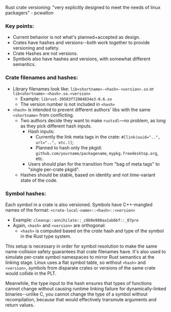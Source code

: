 Rust crate versioning: "very explicitly designed to meet the needs of linux packagers" - pcwalton

### Key points:
* Current behavior is not what's planned+accepted as design.
* Crates have hashes and versions--both work together to provide versioning and safety.
* Crate Hashes are not versions.
* Symbols also have hashes and versions, with somewhat different semantics.

### Crate filenames and hashes:
* Library filenames look like: `lib<shortname>-<hash>-<version>.so` or `lib<shortname>-<hash>.so.<version>`
    * Example: `librust-39583f72884834e3-0.6.so`
    * The version number is not included in `<hash>`
* `<hash>` is intended to prevent different authors' libs with the same `<shortname>` from conflicting.
    * Two authors decide they want to make `rustsdl`&mdash;no problem, as long as they pick different hash inputs.
        * Hash inputs:
            * Currently the link meta tags in the crate: `#[link(uuid="..", url="..", etc.)]`;
            * Planned to hash only the pkgid: `github.com/yourname/packagename`, `mypkg.freedesktop.org`, etc.
        * Users should plan for the transition from "bag of meta tags" to "single per-crate pkgid".
    * Hashes should be stable, based on identity and not time-variant state of the code.

### Symbol hashes:
Each symbol in a crate is also versioned. Symbols have C++-mangled names of the format: `<crate-local-name>::<hash>::<version>`
* Example: `cleanup::annihilate::_c0b9e988aa1ab6bf::_07pre`
* Again, `<hash>` and `<version>` are orthogonal:
    * `<hash>` is computed based on the *crate* hash and type of the symbol in the Rust type system.

This setup is necessary in order for symbol resolution to make the same name-collision safety guarantees that crate filenames have. It's also used to simulate per-crate symbol namespaces to mirror Rust semantics at the linking stage. Linux uses a flat symbol table, so without `<hash>` and `<version>`, symbols from disparate crates or versions of the same crate would collide in the PLT.

Meanwhile, the type input to the hash ensures that types of functions cannot change without causing runtime linking failure for dynamically-linked binaries--unlike C, you cannot change the type of a symbol without recompilation, because that would effectively transmute arguments and return values.